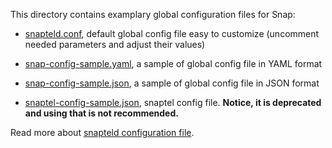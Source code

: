 <!--
http://www.apache.org/licenses/LICENSE-2.0.txt


Copyright 2017 Intel Corporation

Licensed under the Apache License, Version 2.0 (the "License");
you may not use this file except in compliance with the License.
You may obtain a copy of the License at

    http://www.apache.org/licenses/LICENSE-2.0

Unless required by applicable law or agreed to in writing, software
distributed under the License is distributed on an "AS IS" BASIS,
WITHOUT WARRANTIES OR CONDITIONS OF ANY KIND, either express or implied.
See the License for the specific language governing permissions and
limitations under the License.
-->

This directory contains examplary global configuration files for Snap:

* [snapteld.conf](./snapteld.conf), default global config file easy to customize (uncomment needed parameters and adjust their values)
* [snap-config-sample.yaml](./snap-config-sample.yaml), a sample of global config file in YAML format
* [snap-config-sample.json](./snap-config-sample.json), a sample of global config file in JSON format

* [snaptel-config-sample.json](./snaptel-config-sample.json), snaptel config file. **Notice, it is deprecated and using that is not recommended.**

Read more about [snapteld configuration file](https://github.com/micruzz82/snap/blob/master/docs/SNAPTELD_CONFIGURATION.md#snapteld-configuration-file).

 


